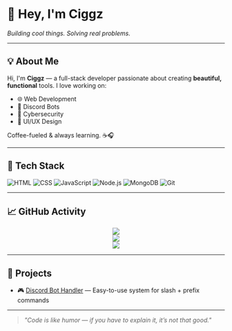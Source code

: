 # 👋 Hey, I'm Ciggz

*Building cool things. Solving real problems.*

---

## 💡 About Me

Hi, I'm **Ciggz** — a full-stack developer passionate about creating **beautiful, functional** tools. I love working on:

- 🌐 Web Development  
- 🤖 Discord Bots  
- 🔐 Cybersecurity  
- 🎨 UI/UX Design  

Coffee-fueled & always learning. ☕🎧

---

## 🚀 Tech Stack

![HTML](https://img.shields.io/badge/HTML-E44D26?style=for-the-badge&logo=html5&logoColor=white)
![CSS](https://img.shields.io/badge/CSS-264DE4?style=for-the-badge&logo=css3&logoColor=white)
![JavaScript](https://img.shields.io/badge/JavaScript-FFD600?style=for-the-badge&logo=javascript&logoColor=black)
![Node.js](https://img.shields.io/badge/Node.js-339933?style=for-the-badge&logo=node.js&logoColor=white)
![MongoDB](https://img.shields.io/badge/MongoDB-4EA94B?style=for-the-badge&logo=mongodb&logoColor=white)
![Git](https://img.shields.io/badge/Git-F05032?style=for-the-badge&logo=git&logoColor=white)

---

## 📈 GitHub Activity

<p align="center">
  <img src="https://github-readme-stats.vercel.app/api?username=crxynft&show_icons=true&theme=transparent&hide_title=true&border_radius=8&count_private=true" />
  <br/>
  <img src="https://github-readme-streak-stats.herokuapp.com/?user=crxynft&theme=transparent&hide_border=true" />
  <br/>
  <img src="https://github-readme-stats.vercel.app/api/top-langs/?username=crxynft&layout=compact&theme=transparent&hide_border=true" />
</p>

---

## 🔗 Projects

- 🎮 [Discord Bot Handler](https://github.com/Ciggz/) — Easy-to-use system for slash + prefix commands  

---

> _"Code is like humor — if you have to explain it, it’s not that good."_
